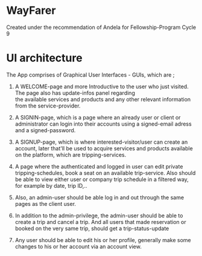 # WayFarer
Created under the recommendation of Andela for Fellowship-Program Cycle 9

# UI architecture
The App comprises of Graphical User Interfaces - GUIs, which are ;

1. A WELCOME-page and more Introductive to the user who just visited. The page also has update-infos panel regarding<br>
   the available services and products and any other relevant information from the service-provider.
   
2. A SIGNIN-page, which is a page where an already user or client or administrator can login into their accounts using 
   a signed-email adress and a signed-password.
   
3. A SIGNUP-page, which is where interested-visitor/user can create an account, later that'll be used to acquire services and 
   products available on the platform, which are tripping-services.
   
4. A page where the authenticated and logged in user can edit private tripping-schedules, book a seat on an available 
   trip-service. Also should be able to view either user or company trip schedule in a filtered way, for example by date, 
   trip ID,..
   
5. Also, an admin-user should be able log in and out through the same pages as the client user.
6. In addition to the admin-privilege, the admin-user should be able to create a trip and cancel a trip. And all users that 
   made reservation or booked on the very same trip, should get a trip-status-update
   
7. Any user should be able to edit his or her profile, generally make some changes to his or her account via an account view.
